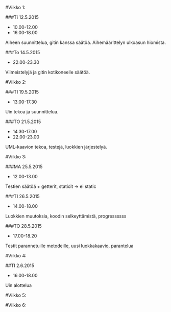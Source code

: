 #Viikko 1:

###Ti 12.5.2015	
- 10.00-12.00
- 16.00-18.00

Aiheen suunnittelua, gitin kanssa säätöä.
Aihemäärittelyn ulkoasun hiomista.

###To 14.5.2015
- 22.00-23.30

Viimeistelyjä ja gitin kotikoneelle säätöä.


#Viikko 2:


###TI 19.5.2015

- 13.00-17.30

Uin tekoa ja suunnittelua.

###TO 21.5.2015

- 14.30-17.00
- 22.00-23.00

UML-kaavion tekoa, testejä, luokkien järjestelyä.



#Viikko 3:

###MA 25.5.2015

- 12.00-13.00

Testien säätöä + getterit, staticit -> ei static

###TI 26.5.2015

- 14.00-18.00

Luokkien muutoksia, koodin selkeyttämistä, progressssss

###TO 28.5.2015

- 17.00-18.20


Testit parannetuille metodeille, uusi luokkakaavio, parantelua

#Viikko 4:

##TI 2.6.2015

- 16.00-18.00

Uin alottelua


#Viikko 5:


#Viikko 6:
